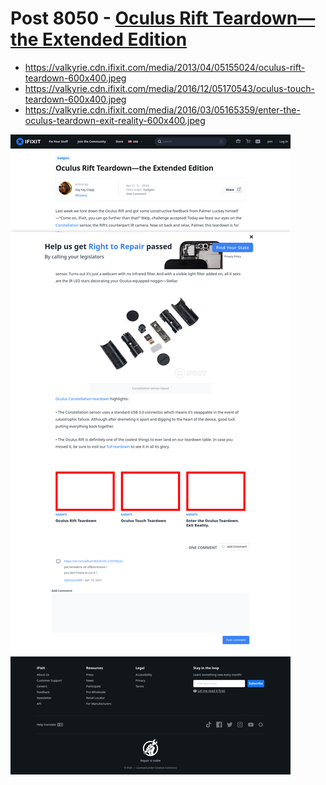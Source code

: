 # Post 8050 - [Oculus Rift Teardown—the Extended Edition](https://www.ifixit.com/News/8050/oculus-rift-teardown-the-extended-edition)

- https://valkyrie.cdn.ifixit.com/media/2013/04/05155024/oculus-rift-teardown-600x400.jpeg
- https://valkyrie.cdn.ifixit.com/media/2016/12/05170543/oculus-touch-teardown-600x400.jpeg
- https://valkyrie.cdn.ifixit.com/media/2016/03/05165359/enter-the-oculus-teardown-exit-reality-600x400.jpeg

![screencap](screenshots/54885763-1107-4c8c-b798-2c158c37d72e.png)
